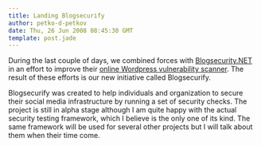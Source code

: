 ```yaml
---
title: Landing Blogsecurify
author: petko-d-petkov
date: Thu, 26 Jun 2008 08:45:30 GMT
template: post.jade
---
```


During the last couple of days, we combined forces with [Blogsecurity.NET](http://www.blogsecurity.net) in an effort to improve their [online Wordpress vulnerability scanner](http://blogsecurity.net/cgi-bin/wp-scanner.cgi). The result of these efforts is our new initiative called Blogsecurify.

Blogsecurify was created to help individuals and organization to secure their social media infrastructure by running a set of security checks. The project is still in alpha stage although I am quite happy with the actual security testing framework, which I believe is the only one of its kind. The same framework will be used for several other projects but I will talk about them when their time come.

